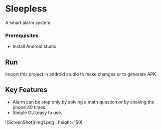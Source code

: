 # Sleepless
A smart alarm system.
### Prerequisites
- Install Android studio
## Run
Import this project in android studio to make changes or to generate APK.
## Key Features
- Alarm can be stop only by solving a math question or by shaking the phone 40 times.
- Simple GUI,easy to use.

![ScreenShot](img1.png | height=150)
